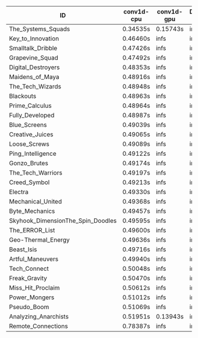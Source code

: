 |ID|conv1d-cpu|conv1d-gpu|DWSPConv2D-gpu|gemm-gpu|avg|
|-|-|-|-|-|-|
|The_Systems_Squads|0.34535s|0.15743s|infs|4.60727s|infs|
|Key_to_Innovation|0.46460s|infs|infs|4.41775s|infs|
|Smalltalk_Dribble|0.47426s|infs|infs|4.39606s|infs|
|Grapevine_Squad|0.47492s|infs|infs|4.49816s|infs|
|Digital_Destroyers|0.48353s|infs|infs|4.50936s|infs|
|Maidens_of_Maya|0.48916s|infs|infs|4.55372s|infs|
|The_Tech_Wizards|0.48948s|infs|infs|4.57701s|infs|
|Blackouts|0.48963s|infs|infs|4.43788s|infs|
|Prime_Calculus|0.48964s|infs|infs|4.55570s|infs|
|Fully_Developed|0.48987s|infs|infs|4.58232s|infs|
|Blue_Screens|0.49039s|infs|infs|4.57070s|infs|
|Creative_Juices|0.49065s|infs|infs|4.55193s|infs|
|Loose_Screws|0.49089s|infs|infs|4.59780s|infs|
|Ping_Intelligence|0.49122s|infs|infs|4.59387s|infs|
|Gonzo_Brutes|0.49174s|infs|infs|4.58822s|infs|
|The_Tech_Warriors|0.49197s|infs|infs|4.55439s|infs|
|Creed_Symbol|0.49213s|infs|infs|4.42389s|infs|
|Electra|0.49330s|infs|infs|4.53837s|infs|
|Mechanical_United|0.49368s|infs|infs|4.62907s|infs|
|Byte_Mechanics|0.49457s|infs|infs|4.53166s|infs|
|Skyhook_DimensionThe_Spin_Doodles|0.49595s|infs|infs|4.57110s|infs|
|The_ERROR_List|0.49600s|infs|infs|4.59733s|infs|
|Geo-Thermal_Energy|0.49636s|infs|infs|4.65257s|infs|
|Beast_Isis|0.49716s|infs|infs|4.62052s|infs|
|Artful_Maneuvers|0.49940s|infs|infs|4.64454s|infs|
|Tech_Connect|0.50048s|infs|infs|4.56665s|infs|
|Freak_Gravity|0.50470s|infs|infs|4.58128s|infs|
|Miss_Hit_Proclaim|0.50612s|infs|infs|4.68299s|infs|
|Power_Mongers|0.51012s|infs|infs|4.64623s|infs|
|Pseudo_Boom|0.51069s|infs|infs|4.64817s|infs|
|Analyzing_Anarchists|0.51951s|0.13943s|infs|4.57565s|infs|
|Remote_Connections|0.78387s|infs|infs|4.57675s|infs|
